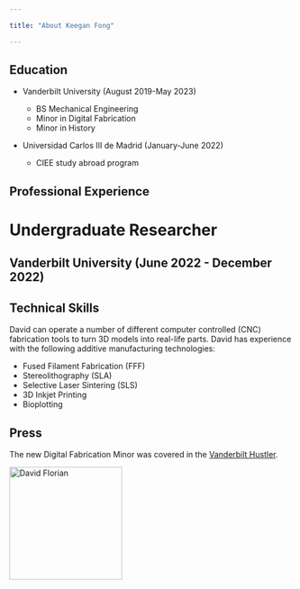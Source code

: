 ```yaml
---

title: "About Keegan Fong"

---
```


## Education

* Vanderbilt University (August 2019-May 2023)
  * BS Mechanical Engineering
  * Minor in Digital Fabrication
  * Minor in History

* Universidad Carlos III de Madrid (January-June 2022)
  * CIEE study abroad program
  
## Professional Experience

# Undergraduate Researcher
  ## Vanderbilt University (June 2022 - December 2022)
   
## Technical Skills

David can operate a number of different computer controlled (CNC) fabrication tools to turn 3D models into real-life parts. David has experience with the following additive manufacturing technologies:

* Fused Filament Fabrication (FFF)
* Stereolithography (SLA)
* Selective Laser Sintering (SLS)
* 3D Inkjet Printing
* Bioplotting

## Press 

The new Digital Fabrication Minor was covered in the [Vanderbilt Hustler](https://vanderbilthustler.com/2022/11/09/digital-fabrication-minor-introduced-for-2022-23-academic-year/).

<img src="/assets/img/David_Headshot_web2.jpg" alt="David Florian" style="width:200px;"/>
